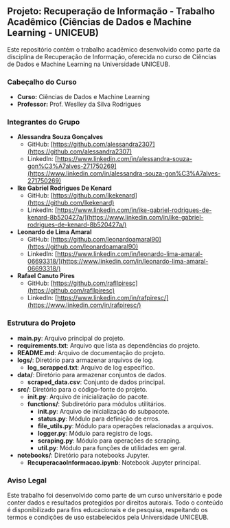 ## Projeto: Recuperação de Informação - Trabalho Acadêmico (Ciências de Dados e Machine Learning - UNICEUB)

Este repositório contém o trabalho acadêmico desenvolvido como parte da disciplina de Recuperação de Informação, oferecida no curso de Ciências de Dados e Machine Learning na Universidade UNICEUB.

### Cabeçalho do Curso
- **Curso:** Ciências de Dados e Machine Learning
- **Professor:** Prof. Weslley da Silva Rodrigues

### Integrantes do Grupo
- **Alessandra Souza Gonçalves**
  - GitHub: [https://github.com/alessandra2307](https://github.com/alessandra2307)
  - LinkedIn: [https://www.linkedin.com/in/alessandra-souza-gon%C3%A7alves-271750269](https://www.linkedin.com/in/alessandra-souza-gon%C3%A7alves-271750269)
- **Ike Gabriel Rodrigues De Kenard**
  - GitHub: [https://github.com/Ikekenard](https://github.com/Ikekenard)
  - LinkedIn: [https://www.linkedin.com/in/ike-gabriel-rodrigues-de-kenard-8b520427a/](https://www.linkedin.com/in/ike-gabriel-rodrigues-de-kenard-8b520427a/)
- **Leonardo de Lima Amaral**
  - GitHub: [https://github.com/leonardoamaral90](https://github.com/leonardoamaral90)
  - LinkedIn: [https://www.linkedin.com/in/leonardo-lima-amaral-06693318/](https://www.linkedin.com/in/leonardo-lima-amaral-06693318/)
- **Rafael Canuto Pires**
  - GitHub: [https://github.com/rafllpiresc](https://github.com/rafllpiresc)
  - LinkedIn: [https://www.linkedin.com/in/rafpiresc/](https://www.linkedin.com/in/rafpiresc/)

### Estrutura do Projeto

- **main.py**: Arquivo principal do projeto.
- **requirements.txt**: Arquivo que lista as dependências do projeto.
- **README.md**: Arquivo de documentação do projeto.
- **logs/**: Diretório para armazenar arquivos de log.
  - **log_scrapped.txt**: Arquivo de log específico.
- **data/**: Diretório para armazenar conjuntos de dados.
  - **scraped_data.csv**: Conjunto de dados principal.
- **src/**: Diretório para o código-fonte do projeto.
  - **__init__.py**: Arquivo de inicialização do pacote.
  - **functions/**: Subdiretório para módulos utilitários.
    - **__init__.py**: Arquivo de inicialização do subpacote.
    - **status.py**: Módulo para definição de erros.
    - **file_utils.py**: Módulo para operações relacionadas a arquivos.
    - **logger.py**: Módulo para registro de logs.
    - **scraping.py**: Módulo para operações de scraping.
    - **util.py**: Módulo para funções de utilidades em geral.
- **notebooks/**: Diretório para notebooks Jupyter.
  - **RecuperacaoInformacao.ipynb**: Notebook Jupyter principal.

### Aviso Legal
Este trabalho foi desenvolvido como parte de um curso universitário e pode conter dados e resultados protegidos por direitos autorais. Todo o conteúdo é disponibilizado para fins educacionais e de pesquisa, respeitando os termos e condições de uso estabelecidos pela Universidade UNICEUB.